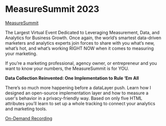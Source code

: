 # MeasureSummit 2023

[MeasureSummit](https://measuresummit.com/)

The Largest Virtual Event Dedicated to Leveraging Measurement, Data, and Analytics for Business Growth.
Once again, the world’s smartest data-driven marketers and analytics experts join forces to share with you what’s new, what’s hot, and what’s working RIGHT NOW when it comes to measuring your marketing.

If you’re a marketing professional, agency owner, or entrepreneur and you want to know your numbers, the MeasureSummit is for YOU.

**Data Collection Reinvented: One Implementation to Rule ‘Em All**

There’s so much more happening before a dataLayer push. Learn how I designed an open-source implementation layer and how to measure a user's behavior in a privacy-friendly way. Based on only five HTML attributes you’ll learn to set up a whole tracking to connect your analytics and marketing tools.

[On-Demand Recording](https://measuresummit.com/access/speaker/2023-alexander-kirtzel/)
